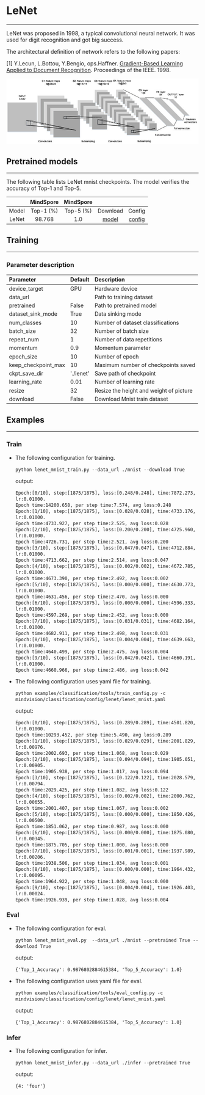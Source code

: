 # LeNet

***

LeNet was proposed in 1998, a typical convolutional neural network. It was used for digit recognition and got big success.

The architectural definition of network refers to the following papers:

[1] Y.Lecun, L.Bottou, Y.Bengio, ops.Haffner. [Gradient-Based Learning Applied to Document Recognition](https://ieeexplore.ieee.org/document/726791). Proceedings of the IEEE. 1998.

<div align=center><img src="../../../resource/classification/lenet5_architecture.png"></div>

## Pretrained models

***

The following table lists LeNet mnist checkpoints. The model verifies the accuracy
of Top-1 and Top-5.

|  | MindSpore | MindSpore | | |
|:-----:|:---------:|:--------:|:---------:|:---------:|
| Model | Top-1 (%) | Top-5 (%) | Download | Config |
| LeNet | 98.768 | 1.0 | [model](https://download.mindspore.cn/vision/classification/lenet_mnist.ckpt) | [config](../../../mindvision/classification/config/lenet/lenet.yaml) |

## Training

***

### Parameter description

| Parameter | Default | Description |
|:-----|:---------|:--------|
| device_target | GPU | Hardware device |
| data_url |  | Path to training dataset |
| pretrained | False | Path to pretrained model |
| dataset_sink_mode | True | Data sinking mode |
| num_classes | 10 | Number of dataset classifications |
| batch_size | 32 | Number of batch size |
| repeat_num | 1 | Number of data repetitions |
| momentum | 0.9 | Momentum parameter |
| epoch_size | 10 | Number of epoch |
| keep_checkpoint_max | 10 | Maximum number of checkpoints saved |
| ckpt_save_dir | './lenet' | Save path of checkpoint |
| learning_rate | 0.01 | Number of  learning rate |
| resize | 32 | Resize the height and weight of picture |
| download | False | Download Mnist train dataset |

## Examples

***

### Train

- The following configuration for training.

  ```shell
  python lenet_mnist_train.py --data_url ./mnist --download True
  ```

  output:

  ```text
  Epoch:[0/10], step:[1875/1875], loss:[0.248/0.248], time:7872.273, lr:0.01000.
  Epoch time:14200.658, per step time:7.574, avg loss:0.248
  Epoch:[1/10], step:[1875/1875], loss:[0.028/0.028], time:4733.176, lr:0.01000.
  Epoch time:4733.927, per step time:2.525, avg loss:0.028
  Epoch:[2/10], step:[1875/1875], loss:[0.200/0.200], time:4725.960, lr:0.01000.
  Epoch time:4726.731, per step time:2.521, avg loss:0.200
  Epoch:[3/10], step:[1875/1875], loss:[0.047/0.047], time:4712.884, lr:0.01000.
  Epoch time:4713.662, per step time:2.514, avg loss:0.047
  Epoch:[4/10], step:[1875/1875], loss:[0.002/0.002], time:4672.785, lr:0.01000.
  Epoch time:4673.390, per step time:2.492, avg loss:0.002
  Epoch:[5/10], step:[1875/1875], loss:[0.000/0.000], time:4630.773, lr:0.01000.
  Epoch time:4631.456, per step time:2.470, avg loss:0.000
  Epoch:[6/10], step:[1875/1875], loss:[0.000/0.000], time:4596.333, lr:0.01000.
  Epoch time:4597.269, per step time:2.452, avg loss:0.000
  Epoch:[7/10], step:[1875/1875], loss:[0.031/0.031], time:4682.164, lr:0.01000.
  Epoch time:4682.911, per step time:2.498, avg loss:0.031
  Epoch:[8/10], step:[1875/1875], loss:[0.004/0.004], time:4639.663, lr:0.01000.
  Epoch time:4640.499, per step time:2.475, avg loss:0.004
  Epoch:[9/10], step:[1875/1875], loss:[0.042/0.042], time:4660.191, lr:0.01000.
  Epoch time:4660.966, per step time:2.486, avg loss:0.042
  ```

- The following configuration uses yaml file for training.

  ```shell
  python examples/classification/tools/train_config.py -c mindvision/classification/config/lenet/lenet_mnist.yaml
  ```

  output:

  ```text
  Epoch:[0/10], step:[1875/1875], loss:[0.289/0.289], time:4501.820, lr:0.01000.
  Epoch time:10293.452, per step time:5.490, avg loss:0.289
  Epoch:[1/10], step:[1875/1875], loss:[0.029/0.029], time:2001.829, lr:0.00976.
  Epoch time:2002.693, per step time:1.068, avg loss:0.029
  Epoch:[2/10], step:[1875/1875], loss:[0.094/0.094], time:1905.051, lr:0.00905.
  Epoch time:1905.938, per step time:1.017, avg loss:0.094
  Epoch:[3/10], step:[1875/1875], loss:[0.122/0.122], time:2028.579, lr:0.00794.
  Epoch time:2029.425, per step time:1.082, avg loss:0.122
  Epoch:[4/10], step:[1875/1875], loss:[0.002/0.002], time:2000.762, lr:0.00655.
  Epoch time:2001.407, per step time:1.067, avg loss:0.002
  Epoch:[5/10], step:[1875/1875], loss:[0.000/0.000], time:1850.426, lr:0.00500.
  Epoch time:1851.062, per step time:0.987, avg loss:0.000
  Epoch:[6/10], step:[1875/1875], loss:[0.000/0.000], time:1875.080, lr:0.00345.
  Epoch time:1875.705, per step time:1.000, avg loss:0.000
  Epoch:[7/10], step:[1875/1875], loss:[0.001/0.001], time:1937.989, lr:0.00206.
  Epoch time:1938.506, per step time:1.034, avg loss:0.001
  Epoch:[8/10], step:[1875/1875], loss:[0.000/0.000], time:1964.432, lr:0.00095.
  Epoch time:1964.922, per step time:1.048, avg loss:0.000
  Epoch:[9/10], step:[1875/1875], loss:[0.004/0.004], time:1926.403, lr:0.00024.
  Epoch time:1926.939, per step time:1.028, avg loss:0.004
  ```

### Eval

- The following configuration for eval.

  ```shell
  python lenet_mnist_eval.py  --data_url ./mnist --pretrained True --download True
  ```

  output:

  ```text
  {'Top_1_Accuracy': 0.9876802884615384, 'Top_5_Accuracy': 1.0}
  ```

- The following configuration uses yaml file for eval.

  ```shell
  python examples/classification/tools/eval_config.py -c mindvision/classification/config/lenet/lenet_mnist.yaml
  ```

  output:

  ```text
  {'Top_1_Accuracy': 0.9876802884615384, 'Top_5_Accuracy': 1.0}
  ```

### Infer

- The following configuration for infer.

  ```shell
  python lenet_mnist_infer.py --data_url ./infer --pretrained True
  ```

  output:

  ```text
  {4: 'four'}
  ```
